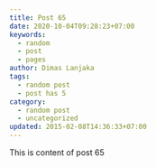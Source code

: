 ```yaml
---
title: Post 65
date: 2020-10-04T09:28:23+07:00
keywords:
  - random
  - post
  - pages
author: Dimas Lanjaka
tags:
  - random post
  - post has 5
category:
  - random post
  - uncategorized
updated: 2015-02-08T14:36:33+07:00
---
```

This is content of post 65